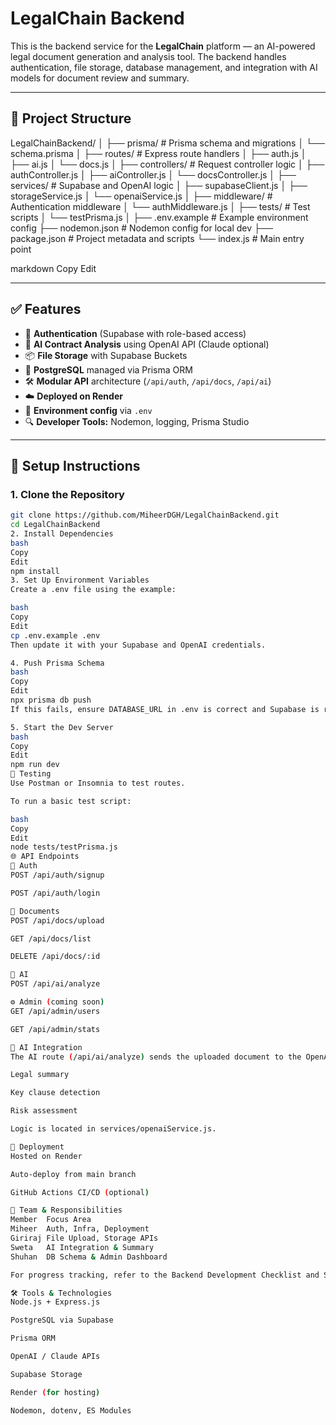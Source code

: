 # LegalChain Backend

This is the backend service for the **LegalChain** platform — an AI-powered legal document generation and analysis tool. The backend handles authentication, file storage, database management, and integration with AI models for document review and summary.

---

## 📁 Project Structure

LegalChainBackend/
│
├── prisma/ # Prisma schema and migrations
│ └── schema.prisma
│
├── routes/ # Express route handlers
│ ├── auth.js
│ ├── ai.js
│ └── docs.js
│
├── controllers/ # Request controller logic
│ ├── authController.js
│ ├── aiController.js
│ └── docsController.js
│
├── services/ # Supabase and OpenAI logic
│ ├── supabaseClient.js
│ ├── storageService.js
│ └── openaiService.js
│
├── middleware/ # Authentication middleware
│ └── authMiddleware.js
│
├── tests/ # Test scripts
│ └── testPrisma.js
│
├── .env.example # Example environment config
├── nodemon.json # Nodemon config for local dev
├── package.json # Project metadata and scripts
└── index.js # Main entry point

markdown
Copy
Edit

---

## ✅ Features

- 🔐 **Authentication** (Supabase with role-based access)
- 🧠 **AI Contract Analysis** using OpenAI API (Claude optional)
- 📦 **File Storage** with Supabase Buckets
- 📄 **PostgreSQL** managed via Prisma ORM
- 🛠️ **Modular API** architecture (`/api/auth`, `/api/docs`, `/api/ai`)
- ☁️ **Deployed on Render**
- 🔄 **Environment config** via `.env`
- 🔍 **Developer Tools:** Nodemon, logging, Prisma Studio

---

## 🔧 Setup Instructions

### 1. Clone the Repository

```bash
git clone https://github.com/MiheerDGH/LegalChainBackend.git
cd LegalChainBackend
2. Install Dependencies
bash
Copy
Edit
npm install
3. Set Up Environment Variables
Create a .env file using the example:

bash
Copy
Edit
cp .env.example .env
Then update it with your Supabase and OpenAI credentials.

4. Push Prisma Schema
bash
Copy
Edit
npx prisma db push
If this fails, ensure DATABASE_URL in .env is correct and Supabase is reachable.

5. Start the Dev Server
bash
Copy
Edit
npm run dev
🧪 Testing
Use Postman or Insomnia to test routes.

To run a basic test script:

bash
Copy
Edit
node tests/testPrisma.js
🌐 API Endpoints
🔐 Auth
POST /api/auth/signup

POST /api/auth/login

📄 Documents
POST /api/docs/upload

GET /api/docs/list

DELETE /api/docs/:id

🧠 AI
POST /api/ai/analyze

⚙️ Admin (coming soon)
GET /api/admin/users

GET /api/admin/stats

🤖 AI Integration
The AI route (/api/ai/analyze) sends the uploaded document to the OpenAI or Claude API, returning:

Legal summary

Key clause detection

Risk assessment

Logic is located in services/openaiService.js.

🚀 Deployment
Hosted on Render

Auto-deploy from main branch

GitHub Actions CI/CD (optional)

👥 Team & Responsibilities
Member	Focus Area
Miheer	Auth, Infra, Deployment
Giriraj	File Upload, Storage APIs
Sweta	AI Integration & Summary
Shuhan	DB Schema & Admin Dashboard

For progress tracking, refer to the Backend Development Checklist and Sprint 1 Plan.

🛠 Tools & Technologies
Node.js + Express.js

PostgreSQL via Supabase

Prisma ORM

OpenAI / Claude APIs

Supabase Storage

Render (for hosting)

Nodemon, dotenv, ES Modules
